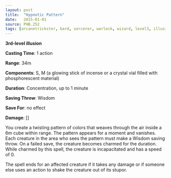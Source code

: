 ```yaml
---
layout: post
title:  "Hypnotic Pattern"
date:   2015-01-01
source: PHB.252
tags: [arcanetrickster, bard, sorcerer, warlock, wizard, level3, illusion]
---
```


**3rd-level illusion**

**Casting Time**: 1 action

**Range**: 34m

**Components**: S, M (a glowing stick of incense or a crystal vial filled with phosphorescent material)

**Duration**: Concentration, up to 1 minute

**Saving Throw**: Wisdom

**Save For**: no effect

**Damage**: []

You create a twisting pattern of colors that weaves through the air inside a 6m cube within range. The pattern appears for a moment and vanishes. Each creature in the area who sees the pattern must make a Wisdom saving throw. On a failed save, the creature becomes charmed for the duration. While charmed by this spell, the creature is incapacitated and has a speed of 0.

The spell ends for an affected creature if it takes any damage or if someone else uses an action to shake the creature out of its stupor.
